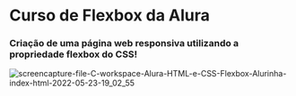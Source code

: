 # Curso de Flexbox da Alura
### Criação de uma página web responsiva utilizando a propriedade flexbox do CSS!

![screencapture-file-C-workspace-Alura-HTML-e-CSS-Flexbox-Alurinha-index-html-2022-05-23-19_02_55](https://user-images.githubusercontent.com/92182943/169912820-b06debc4-b112-450e-90e6-bf2ee0838c97.png)
